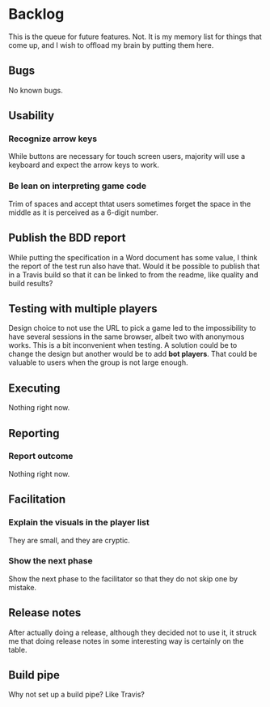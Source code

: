 # Backlog

This is the queue for future features. Not. It is my memory list for things
that come up, and I wish to offload my brain by putting them here.

## Bugs

No known bugs.

## Usability

### Recognize arrow keys

While buttons are necessary for touch screen users, majority will use a 
keyboard and expect the arrow keys to work.

### Be lean on interpreting game code

Trim of spaces and accept thtat users sometimes forget the space in the middle as
it is perceived as a 6-digit number.

## Publish the BDD report

While putting the specification in a Word document has some value, 
I think the report of the test run also have that. Would it be possible
to publish that in a Travis build so that it can be linked to from the 
readme, like quality and build results?

## Testing with multiple players

Design choice to not use the URL to pick a game led to the impossibility
to have several sessions in the same browser, albeit two with anonymous
works. This is a bit inconvenient when testing. A solution could be to 
change the design but another would be to add **bot players**. That could be
valuable to users when the group is not large enough.

## Executing 

Nothing right now.

## Reporting

### Report outcome

Nothing right now.

## Facilitation

### Explain the visuals in the player list

They are small, and they are cryptic.

### Show the next phase 

Show the next phase to the facilitator so that they do not skip one 
by mistake.

## Release notes

After actually doing a release, although they decided not to use it,
it struck me that doing release notes in some interesting way is
certainly on the table.

## Build pipe

Why not set up a build pipe? Like Travis?